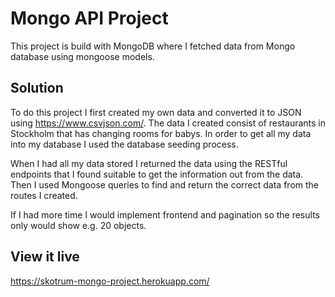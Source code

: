# Mongo API Project

This project is build with MongoDB where I fetched data from Mongo database using mongoose models.

## Solution

To do this project I first created my own data and converted it to JSON using https://www.csvjson.com/. The data I created consist of restaurants in Stockholm that has changing rooms for babys. In order to get all my data into my database I used the database seeding process.

When I had all my data stored I returned the data using the RESTful endpoints that I found suitable to get the information out from the data. Then I used Mongoose queries to find and return the correct data from the routes I created.

If I had more time I would implement frontend and pagination so the results only would show e.g. 20 objects.

## View it live

https://skotrum-mongo-project.herokuapp.com/
